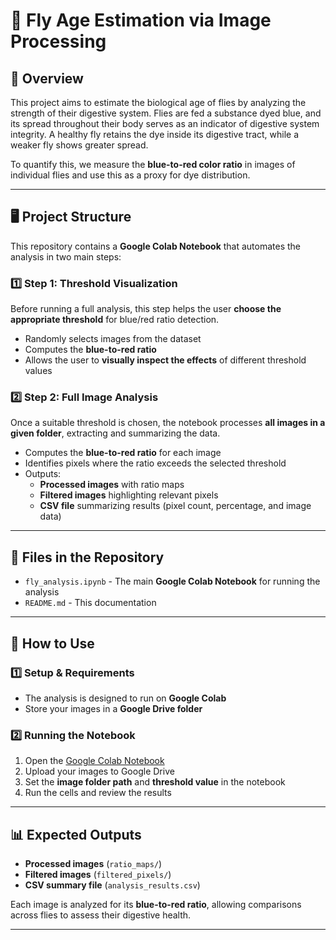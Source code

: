 # 🦟 Fly Age Estimation via Image Processing  

## 📌 Overview  
This project aims to estimate the biological age of flies by analyzing the strength of their digestive system. Flies are fed a substance dyed blue, and its spread throughout their body serves as an indicator of digestive system integrity. A healthy fly retains the dye inside its digestive tract, while a weaker fly shows greater spread.  

To quantify this, we measure the **blue-to-red color ratio** in images of individual flies and use this as a proxy for dye distribution.  

---

## 🖥️ Project Structure  
This repository contains a **Google Colab Notebook** that automates the analysis in two main steps:  

### **1️⃣ Step 1: Threshold Visualization**  
Before running a full analysis, this step helps the user **choose the appropriate threshold** for blue/red ratio detection.  
- Randomly selects images from the dataset  
- Computes the **blue-to-red ratio**  
- Allows the user to **visually inspect the effects** of different threshold values  

### **2️⃣ Step 2: Full Image Analysis**  
Once a suitable threshold is chosen, the notebook processes **all images in a given folder**, extracting and summarizing the data.  
- Computes the **blue-to-red ratio** for each image  
- Identifies pixels where the ratio exceeds the selected threshold  
- Outputs:  
  - **Processed images** with ratio maps  
  - **Filtered images** highlighting relevant pixels  
  - **CSV file** summarizing results (pixel count, percentage, and image data)  

---

## 📂 Files in the Repository  
- `fly_analysis.ipynb` - The main **Google Colab Notebook** for running the analysis  
- `README.md` - This documentation  

---

## 🚀 How to Use  
### **1️⃣ Setup & Requirements**  
- The analysis is designed to run on **Google Colab**  
- Store your images in a **Google Drive folder**  

### **2️⃣ Running the Notebook**  
1. Open the [Google Colab Notebook](https://colab.research.google.com/)  
2. Upload your images to Google Drive  
3. Set the **image folder path** and **threshold value** in the notebook  
4. Run the cells and review the results  

---

## 📊 Expected Outputs  
- **Processed images** (`ratio_maps/`)  
- **Filtered images** (`filtered_pixels/`)  
- **CSV summary file** (`analysis_results.csv`)  

Each image is analyzed for its **blue-to-red ratio**, allowing comparisons across flies to assess their digestive health.  

---
